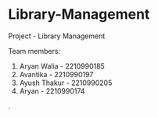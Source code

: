 # Library-Management
Project - Library Management

Team members:

1. Aryan Walia  - 2210990185
2. Avantika     - 2210990197
3. Ayush Thakur - 2210990205
4. Aryan        - 2210990174

.
